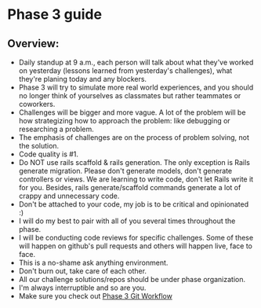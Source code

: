 # Phase 3 guide

## Overview:

- Daily standup at 9 a.m., each person will talk about what they've worked on yesterday (lessons learned from yesterday's challenges), what they're planing today and any blockers.
- Phase 3 will try to simulate more real world experiences, and you should no longer think of yourselves as classmates but rather teammates or coworkers.
- Challenges will be bigger and more vague. A lot of the problem will be how strategizing how to approach the problem: like debugging or researching a problem.
- The emphasis of challenges are on the process of problem solving, not the solution.
- Code quality is #1.
- Do NOT use rails scaffold & rails generation. The only exception is Rails generate migration. Please don't generate models, don't generate controllers or views. We are learning to write code, don't let Rails write it for you. Besides, rails generate/scaffold commands generate a lot of crappy and unnecessary code.
- Don't be attached to your code, my job is to be critical and opinionated :)
- I will do my best to pair with all of you several times throughout the phase.
- I will be conducting code reviews for specific challenges. Some of these will happen on github's pull requests and others will happen live, face to face.
- This is a no-shame ask anything environment.
- Don't burn out, take care of each other.
- All our challenge solutions/repos should be under phase organization.
- I'm always interruptible and so are you.
- Make sure you check out [Phase 3 Git Workflow](https://github.com/sea-lions-2014/phase-3-guide/blob/master/git-workflow.md#phase-3-github-workflow)
